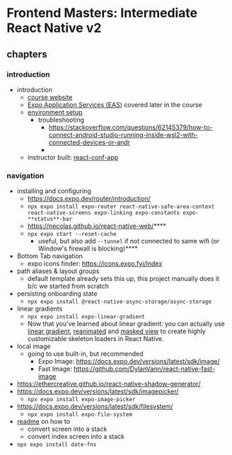 # Frontend Masters: Intermediate React Native v2

## chapters

### introduction

- introduction
  - [course website](https://kadikraman.github.io/intermediate-react-native-v2-course/docs/intro/)
  - [Expo Application Services (EAS)](https://expo.dev/eas) covered later in the course
  - [environment setup](https://reactnative.dev/docs/set-up-your-environment)
    - troubleshooting
      - https://stackoverflow.com/questions/62145379/how-to-connect-android-studio-running-inside-wsl2-with-connected-devices-or-andr
      -
  - instructor built: [react-conf-app](https://github.com/expo/react-conf-app)

### navigation

- installing and configuring
  - https://docs.expo.dev/router/introduction/
  - `npx expo install expo-router react-native-safe-area-context react-native-screens expo-linking expo-constants expo-**status**-bar`
  - https://necolas.github.io/react-native-web/****
  - `npx expo start --reset-cache`
    - useful, but also add `--tunnel` if not connected to same wifi (or Window's firewall is blocking)\*\*\*\*
- Bottom Tab navigation
  - expo icons finder: https://icons.expo.fyi/Index
- path aliases & layout groups
  - default template already sets this up, this project manually does it b/c we started from scratch
- persisting onboarding state
  - `npx expo install @react-native-async-storage/async-storage`
- linear gradients
  - `npx expo install expo-linear-gradient`
  - Now that you've learned about linear gradient: you can actually use [linear gradient](https://docs.expo.dev/versions/latest/sdk/linear-gradient/), [reanimated](https://docs.swmansion.com/react-native-reanimated/) and [masked view](https://docs.expo.dev/versions/latest/sdk/masked-view/) to create highly customizable skeleton loaders in React Native.
- local image
  - going to use built-in, but recommended
    - Expo Image: https://docs.expo.dev/versions/latest/sdk/image/
    - Fast Image: https://github.com/DylanVann/react-native-fast-image
- https://ethercreative.github.io/react-native-shadow-generator/
- https://docs.expo.dev/versions/latest/sdk/imagepicker/
  - `npx expo install expo-image-picker`
- https://docs.expo.dev/versions/latest/sdk/filesystem/
  - `npx expo install expo-file-system`
- [readme](https://kadikraman.github.io/intermediate-react-native-v2-course/docs/dynamic-routes) on how to
  - convert screen into a stack
  - convert index screen into a stack
- `npx expo install date-fns`
